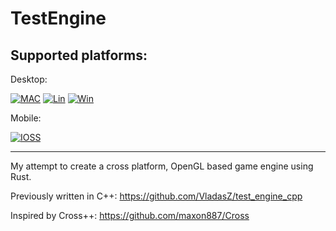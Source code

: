 # TestEngine

## Supported platforms:

[MAC1]: https://github.com/vladasz/test_engine/actions/workflows/mac.yml/badge.svg
[LIN1]: https://github.com/vladasz/test_engine/actions/workflows/linux.yml/badge.svg
[WIN1]: https://github.com/vladasz/test_engine/actions/workflows/windows.yml/badge.svg
[IOSS1]: https://github.com/vladasz/test_engine/actions/workflows/ios_sim.yml/badge.svg
[IOSD1]: https://github.com/vladasz/test_engine/actions/workflows/ios_dev.yml/badge.svg

[LMAC]: https://github.com/VladasZ/test_engine/actions/workflows/mac.yml
[LLIN]: https://github.com/VladasZ/test_engine/actions/workflows/linux.yml
[LWIN]: https://github.com/VladasZ/test_engine/actions/workflows/windows.yml
[LIOSS]: https://github.com/VladasZ/test_engine/actions/workflows/ios_sim.yml
[LIOSD]: https://github.com/VladasZ/test_engine/actions/workflows/ios_dev.yml

Desktop:

[![MAC][MAC1]][LMAC]
[![Lin][LIN1]][LLIN]
[![Win][WIN1]][LWIN]

Mobile:

[![IOSS][IOSS1]][LIOSS]


---

My attempt to create a cross platform, OpenGL based game engine using Rust.

Previously written in C++: https://github.com/VladasZ/test_engine_cpp

Inspired by Cross++: https://github.com/maxon887/Cross
